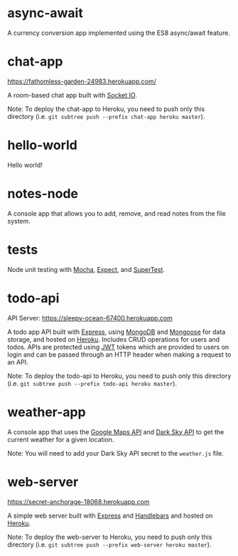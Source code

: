 # async-await
A currency conversion app implemented using the ES8 async/await feature.

# chat-app
https://fathomless-garden-24983.herokuapp.com/

A room-based chat app built with [Socket IO](https://socket.io/).

Note: To deploy the chat-app to Heroku, you need to push only this directory (i.e. `git subtree push --prefix chat-app heroku master`).

# hello-world
Hello world!

# notes-node
A console app that allows you to add, remove, and read notes from the file system.

# tests

Node unit testing with [Mocha](https://mochajs.org/), [Expect](https://github.com/mjackson/expect), and [SuperTest](https://github.com/visionmedia/supertest).

# todo-api
API Server: https://sleepy-ocean-67400.herokuapp.com

A todo app API built with [Express](https://expressjs.com/), using [MongoDB](https://www.mongodb.com/) and [Mongoose](http://mongoosejs.com/) for data storage, and hosted on [Heroku](https://www.heroku.com/). Includes CRUD operations for users and todos. APIs are protected using [JWT](https://jwt.io/) tokens which are provided to users on login and can be passed through an HTTP header when making a request to an API.

Note: To deploy the todo-api to Heroku, you need to push only this directory (i.e. `git subtree push --prefix todo-api heroku master`).

# weather-app
A console app that uses the [Google Maps API](https://cloud.google.com/maps-platform/) and [Dark Sky API](https://darksky.net/dev) to get the current weather for a given location.

Note: You will need to add your Dark Sky API secret to the `weather.js` file.

# web-server
https://secret-anchorage-18068.herokuapp.com

A simple web server built with [Express](https://expressjs.com/) and [Handlebars](https://handlebarsjs.com/) and hosted on [Heroku](https://www.heroku.com/).

Note: To deploy the web-server to Heroku, you need to push only this directory (i.e. `git subtree push --prefix web-server heroku master`).
